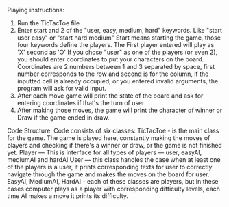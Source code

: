 Playing instructions:

1. Run the TicTacToe file
2. Enter start and 2 of the "user, easy, medium, hard" keywords. Like "start user easy" or "start hard medium" 
Start means starting the game, those four keywords define the players. The First player entered will play as 'X' second 
as 'O' If you chose "user" as one of the players (or even 2), you should enter coordinates to put your characters on the
board. Coordinates are 2 numbers between 1 and 3 separated by space, first number corresponds to the row and second is 
for the column, if the inputted cell is already occupied, or you entered invalid arguments, the program will ask for 
valid input.
3. After each move game will print the state of the board and ask for entering coordinates if that's the turn of user
4. After making those moves, the game will print the character of winner or Draw if the game ended in draw.


Code Structure:
Code consists of six classes:
TicTacToe - is the main class for the game. The game is played here, constantly making the moves of players and checking 
if there's a winner or draw, or the game is not finished yet.
Player — This is interface for all types of players — user, easyAI, mediumAI and hardAI
User — this class handles the case when at least one of the players is a user, it prints corresponding texts for user to 
correctly navigate through the game and makes the moves on the board for user.
EasyAI, MediumAI, HardAI - each of these classes are players, but in these cases computer plays as a player 
with corresponding difficulty levels, each time AI makes a move it prints its difficulty.